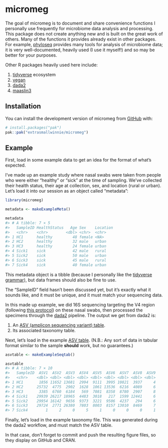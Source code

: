 
<!-- README.md is generated from README.Rmd. Please edit that file -->

# micromeg

<!-- badges: start -->

<!-- badges: end -->

The goal of micromeg is to document and share convenience functions I
personally use frequently for microbiome data analysis and processing.
This package does not create anything new and is built on the great work
of others. Many of the functions it provides already exist in other
packages. For example,
[phyloseq](https://bioconductor.org/packages/release/bioc/html/phyloseq.html)
provides many tools for analysis of microbiome data; it is very
well-documented, heavily used (I use it myself!) and so may be better
for your purposes.

Other R packages heavily used here include:  
1. [tidyverse](https://tidyverse.tidyverse.org) ecosystem  
2. [vegan](https://cran.r-project.org/web/packages/vegan/index.html)  
3. [dada2](https://benjjneb.github.io/dada2/)  
4. [maaslin3](https://huttenhower.sph.harvard.edu/maaslin3/)

## Installation

You can install the development version of micromeg from
[GitHub](https://github.com/extrasmallwinnie/micromeg/) with:

``` r
# install.packages("pak")
pak::pak("extrasmallwinnie/micromeg")
```

## Example

First, load in some example data to get an idea for the format of what’s
expected.

I’ve made up an example study where nasal swabs were taken from people
who were either “healthy” or “sick” at the time of sampling. We’ve
collected their health status, their age at collection, sex, and
location (rural or urban). Let’s load it into our session as an object
called “metadata”:

``` r
library(micromeg)

metadata <- makeExampleMeta()

metadata
#> # A tibble: 7 × 5
#>   SampleID HealthStatus   Age Sex    Location
#>   <chr>    <chr>        <dbl> <chr>  <chr>   
#> 1 HC1      healthy         48 female <NA>    
#> 2 HC2      healthy         32 male   urban   
#> 3 HC3      healthy         24 female urban   
#> 4 Sick1    sick            42 male   rural   
#> 5 Sick2    sick            50 male   urban   
#> 6 Sick3    sick            45 male   rural   
#> 7 Sick4    sick            40 female urban
```

This metadata object is a tibble (because I personally like the
[tidyverse grammar](https://www.tmwr.org/tidyverse)), but data frames
should also be fine to use.

The “SampleID” field hasn’t been discussed yet, but it’s exactly what it
sounds like, and it must be unique, and it must match your sequencing
data.

In this made up example, we did 16S sequencing targeting the V4 region
(following [this
protocol](https://journals.asm.org/doi/10.1128/aem.01043-13)) on these
nasal swabs, then processed the specimens through the
[dada2](https://benjjneb.github.io/dada2/) pipeline. The output we get
from dada2 is:

1.  An [ASV (amplicon sequencing variant)
    table](https://benjjneb.github.io/dada2/).  
2.  Its associated taxonomy table.

Next, let’s load in the example [ASV
table](https://benjjneb.github.io/dada2/). (N.B.: Any sort of data in
tabular format similar to the sample **should** work, but no
guarantees.)

``` r
asvtable <- makeExampleSeqtab()

asvtable
#> # A tibble: 7 × 10
#>   SampleID  ASV1  ASV2  ASV3  ASV4  ASV5  ASV6  ASV7  ASV8  ASV9
#>   <chr>    <dbl> <dbl> <dbl> <dbl> <dbl> <dbl> <dbl> <dbl> <dbl>
#> 1 HC1       1856 11652 13681  2994  9111  3995 10821  3937     4
#> 2 HC2      25732  4775  2902  1628  1061 13536  6216  4089     6
#> 3 HC3       3385  6760  6184   569  7081  8358  8780  2907     8
#> 4 Sick1    29939 26217 18965  4483  3018   217  1599 12441     6
#> 5 Sick2    29954 16142  9656  9373  3221  9506  4237   294     6
#> 6 Sick3    29724  2771 26380  7803  8003  8157 13010  8469     7
#> 7 Sick4        1     2     0     5     1     0     0     0     1
```

Finally, let’s load in the example taxonomy file. This was generated
during the dada2 workflow, and must match the ASV table.

In that case, don’t forget to commit and push the resulting figure
files, so they display on GitHub and CRAN.
